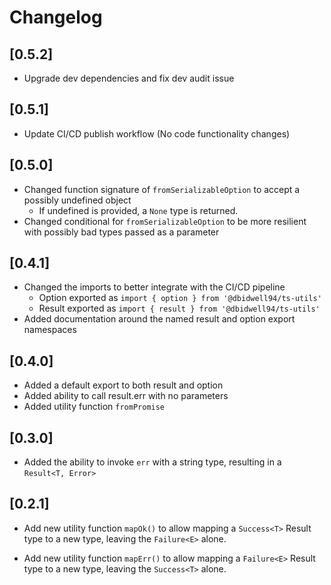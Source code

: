 # Changelog

## [0.5.2]

- Upgrade dev dependencies and fix dev audit issue

## [0.5.1]

- Update CI/CD publish workflow (No code functionality changes)

## [0.5.0]

- Changed function signature of `fromSerializableOption` to accept a possibly undefined object
  - If undefined is provided, a `None` type is returned.
- Changed conditional for `fromSerializableOption` to be more resilient with
  possibly bad types passed as a parameter

## [0.4.1]

- Changed the imports to better integrate with the CI/CD pipeline
  - Option exported as `import { option } from '@dbidwell94/ts-utils'`
  - Result exported as `import { result } from '@dbidwell94/ts-utils'`
- Added documentation around the named result and option export namespaces

## [0.4.0]

- Added a default export to both result and option
- Added ability to call result.err with no parameters
- Added utility function `fromPromise`

## [0.3.0]

- Added the ability to invoke `err` with a string type,
  resulting in a `Result<T, Error>`

## [0.2.1]

- Add new utility function `mapOk()` to allow mapping
  a `Success<T>` Result type to a new type, leaving
  the `Failure<E>` alone.

- Add new utility function `mapErr()` to allow mapping
  a `Failure<E>` Result type to a new type, leaving
  the `Success<T>` alone.
